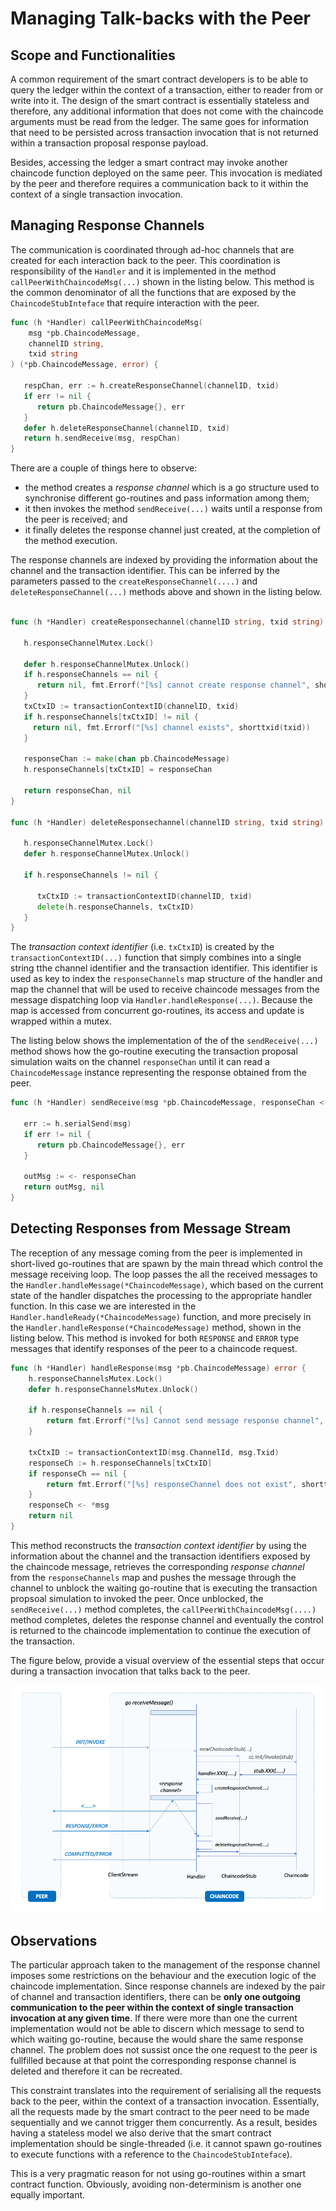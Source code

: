 # Managing Talk-backs with the Peer

## Scope and Functionalities

A common requirement of the smart contract developers is to be able to query the ledger within the context of a transaction, either to reader from or write into it. The design of the smart contract is essentially stateless and therefore, any additional information that does not come with the chaincode arguments must be read from the ledger. The same goes for information that need to be persisted across transaction invocation that is not returned within a transaction proposal response payload.

Besides, accessing the ledger a smart contract may invoke another chaincode function deployed on the same peer. This invocation is mediated by the peer and therefore requires a communication back to it within the context of a single transaction invocation.

## Managing Response Channels

The communication  is coordinated through ad-hoc channels that are created for each interaction back to the peer. This coordination is responsibility of the `Handler` and it is implemented in the method `callPeerWithChaincodeMsg(...)` shown in the listing below. This method is the common denominator of all the functions that are exposed by the `ChaincodeStubInteface` that require interaction with the peer.

```go
func (h *Handler) callPeerWithChaincodeMsg(
    msg *pb.ChaincodeMessage,
    channelID string,
    txid string
) (*pb.ChaincodeMessage, error) {

   respChan, err := h.createResponseChannel(channelID, txid)
   if err != nil {
      return pb.ChaincodeMessage{}, err
   }
   defer h.deleteResponseChannel(channelID, txid)
   return h.sendReceive(msg, respChan)
}

```

There are a couple of things here to observe:

- the method creates a _response channel_ which is a go structure used to synchronise different go-routines and pass information among them;
- it then invokes the method `sendReceive(...)` waits until a response from the peer is received; and
- it finally deletes the response channel just created, at the completion of the method execution.

The response channels are indexed by providing the information about the channel and the transaction identifier. This can be inferred by the parameters passed to the `createResponseChannel(....)` and `deleteResponseChannel(...)` methods above and shown in the listing below.

```go

func (h *Handler) createResponsechannel(channelID string, txid string) (*pb.ChaincodeMessage, error) {

   h.responseChannelMutex.Lock()

   defer h.responseChannelMutex.Unlock()
   if h.responseChannels == nil {
      return nil, fmt.Errorf("[%s] cannot create response channel", shorttxid(txid))
   }
   txCtxID := transactionContextID(channelID, txid)
   if h.responseChannels[txCtxID] != nil {
     return nil, fmt.Errorf("[%s] channel exists", shorttxid(txid))
   }

   responseChan := make(chan pb.ChaincodeMessage)
   h.responseChannels[txCtxID] = responseChan

   return responseChan, nil
}

func (h *Handler) deleteResponsechannel(channelID string, txid string) {

   h.responseChannelMutex.Lock()
   defer h.responseChannelMutex.Unlock()

   if h.responseChannels != nil {

      txCtxID := transactionContextID(channelID, txid)
      delete(h.responseChannels, txCtxID)
   }
}

```

The _transaction context identifier_ (i.e. `txCtxID`) is created by the `transactionContextID(...)` function that simply combines into a single string tthe channel identifier and the transaction identifier. This identifier is used as key to index the `responseChannels` map structure of the handler and map the channel that will be used to receive chaincode messages from the message dispatching loop via `Handler.handleResponse(...)`. Because the map is accessed from concurrent go-routines, its access and update is wrapped within a mutex.

The listing below shows the implementation of the of the `sendReceive(...)` method shows how the go-routine executing the transaction proposal simulation waits on the channel `responseChan` until it can read a `ChaincodeMessage` instance representing the response obtained from the peer.

```go
func (h *Handler) sendReceive(msg *pb.ChaincodeMessage, responseChan <-chan pb.ChaincodeMessage) (pb.ChaincodeMessage, error) {

   err := h.serialSend(msg)
   if err != nil {
      return pb.ChaincodeMessage{}, err
   }

   outMsg := <- responseChan
   return outMsg, nil
}

```

## Detecting Responses from Message Stream

The reception of any message coming from the peer is implemented in short-lived go-routines that are spawn by the main thread which control the message receiving loop. The loop passes the all the received messages to the `Handler.handleMessage(*ChaincodeMessage)`, which based on the current state of the handler dispatches the processing to the appropriate handler function.  In this case we are interested in the `Handler.handleReady(*ChaincodeMessage)` function, and more precisely in the `Handler.handleResponse(*ChaincodeMessage)` method, shown in the listing below. This method is invoked for both `RESPONSE` and `ERROR` type messages that identify responses of the peer to a chaincode request.

```go
func (h *Handler) handleResponse(msg *pb.ChaincodeMessage) error {
    h.responseChannelsMutex.Lock()
    defer h.responseChannelsMutex.Unlock()

    if h.responseChannels == nil {
        return fmt.Errorf("[%s] Cannot send message response channel", shorttxid(msg.Txid))
    }

    txCtxID := transactionContextID(msg.ChannelId, msg.Txid)
    responseCh := h.responseChannels[txCtxID]
    if responseCh == nil {
        return fmt.Errorf("[%s] responseChannel does not exist", shorttxid(msg.Txid))
    }
    responseCh <- *msg
    return nil
}
```

This method reconstructs the _transaction context identifier_ by using the information about the channel and the transaction identifiers exposed by the chaincode message, retrieves the corresponding _response channel_ from the `responseChannels` map and pushes the message through the channel to unblock the waiting go-routine that is executing the transaction propsoal simulation to invoked the peer. Once unblocked, the `sendReceive(...)` method completes, the `callPeerWithChaincodeMsg(....)` method completes, deletes the response channel and eventually the control is returned to the chaincode implementation to continue the execution of the transaction.

The figure below, provide a visual overview of the essential steps that occur during a transaction invocation that talks back to the peer.

![Transaction Invocation with Talk Back](../../../images/transaction-invocation-with-talk-back.png)

## Observations

The particular approach taken to the management of the response channel imposes some restrictions on the behaviour and the execution logic of the chaincode implementation. Since response channels are indexed by the pair of channel and transaction identifiers, there can be __only one outgoing communication to the peer within the context of single transaction invocation at any given time__. If there were more than one the current implementation would not be able to discern which message to send to which waiting go-routine, because the would share the same response channel. The problem does not sussist once the one request to the peer is fullfilled because at that point the corresponding response channel is deleted and therefore it can be recreated.

This constraint translates into the requirement of serialising all the requests back to the peer, within the context of a transaction invocation.  Essentially, all the requests made by the smart contract to the peer need to be made sequentially and we cannot trigger them concurrently. As a result, besides having a stateless model we also derive that the smart contract implementation should be single-threaded (i.e. it cannot spawn go-routines to execute functions with a reference to the `ChaincodeStubInteface`).

This is a very pragmatic reason for not using go-routines within a smart contract function. Obviously, avoiding non-determinism is another one equally important.
